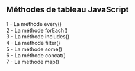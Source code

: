## Méthodes de tableau JavaScript

1 - La méthode every()  <br>
2 - La méthode forEach() <br>
3 - La méthode includes() <br>
4 - La méthode filter() <br>
5 - La méthode some() <br>
6 - La méthode concat() <br>
7 - La méthode map() <br>